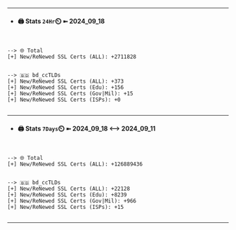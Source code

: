 

---
- #### 🖨️ **Stats** `24Hr`⏲️ ➼ 2024_09_18
```console


--> 🌐 Total
[+] New/ReNewed SSL Certs (ALL): +2711828


--> 🇧🇩 bd_ccTLDs
[+] New/ReNewed SSL Certs (ALL): +373
[+] New/ReNewed SSL Certs (Edu): +156
[+] New/ReNewed SSL Certs (Gov|Mil): +15
[+] New/ReNewed SSL Certs (ISPs): +0


```

---
- #### 🖨️ **Stats** `7Days`⏲️ ➼ 2024_09_18 <--> 2024_09_11
```console


--> 🌐 Total
[+] New/ReNewed SSL Certs (ALL): +126889436


--> 🇧🇩 bd_ccTLDs
[+] New/ReNewed SSL Certs (ALL): +22128
[+] New/ReNewed SSL Certs (Edu): +8239
[+] New/ReNewed SSL Certs (Gov|Mil): +966
[+] New/ReNewed SSL Certs (ISPs): +15


```

---

